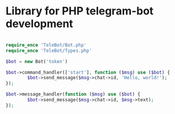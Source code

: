 <h1>Library for PHP telegram-bot development</h1>

```php

require_once 'TeleBot/Bot.php'
require_once 'TeleBot/Types.php'

$bot = new Bot('token')

$bot->command_handler(['start'], function ($msg) use ($bot) {
        $bot->send_message($msg->chat->id, 'Hello, world!');
});

$bot->message_handler(function ($msg) use ($bot) {
        $bot->send_message($msg->chat->id, $msg->text);
});

```
